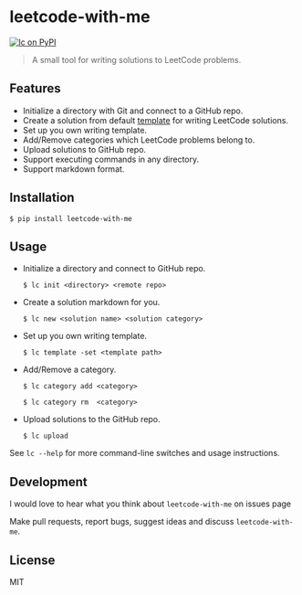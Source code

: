 # leetcode-with-me

[![lc on PyPI](https://img.shields.io/pypi/v/leetcode-with-me.svg?color=blue&style=for-the-badge)](https://pypi.org/project/leetcode-with-me/)

> A small tool for writing solutions to LeetCode problems.

## Features

* Initialize a directory with Git and connect to a GitHub repo.
* Create a solution from default [template](lc/template.md) for writing LeetCode solutions.
* Set up you own writing template.
* Add/Remove categories which LeetCode problems belong to.
* Upload solutions to GitHub repo.
* Support executing commands in any directory.
* Support markdown format.

## Installation

`$ pip install leetcode-with-me`

## Usage

* Initialize a directory and connect to GitHub repo.

  `$ lc init <directory> <remote repo>`

* Create a solution markdown for you.

  `$ lc new <solution name> <solution category>`

* Set up you own writing template.

  `$ lc template -set <template path>`

* Add/Remove a category.

  `$ lc category add <category>`

  `$ lc category rm  <category>`

* Upload solutions to the GitHub repo.

  `$ lc upload`

See `lc --help` for more command-line switches and usage instructions.

## Development

I would love to hear what you think about `leetcode-with-me` on issues page

Make pull requests, report bugs, suggest ideas and discuss `leetcode-with-me`. 

## License
MIT